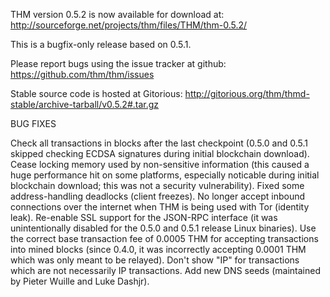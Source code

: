 THM version 0.5.2 is now available for download at:
http://sourceforge.net/projects/thm/files/THM/thm-0.5.2/

This is a bugfix-only release based on 0.5.1.

Please report bugs using the issue tracker at github:
https://github.com/thm/thm/issues

Stable source code is hosted at Gitorious:
http://gitorious.org/thm/thmd-stable/archive-tarball/v0.5.2#.tar.gz

BUG FIXES

Check all transactions in blocks after the last checkpoint (0.5.0 and 0.5.1 skipped checking ECDSA signatures during initial blockchain download).
Cease locking memory used by non-sensitive information (this caused a huge performance hit on some platforms, especially noticable during initial blockchain download; this was
not a security vulnerability).
Fixed some address-handling deadlocks (client freezes).
No longer accept inbound connections over the internet when THM is being used with Tor (identity leak).
Re-enable SSL support for the JSON-RPC interface (it was unintentionally disabled for the 0.5.0 and 0.5.1 release Linux binaries).
Use the correct base transaction fee of 0.0005 THM for accepting transactions into mined blocks (since 0.4.0, it was incorrectly accepting 0.0001 THM which was only meant to be relayed).
Don't show "IP" for transactions which are not necessarily IP transactions.
Add new DNS seeds (maintained by Pieter Wuille and Luke Dashjr).
